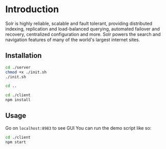 # Introduction

Solr is highly reliable, scalable and fault tolerant, providing distributed indexing, replication and load-balanced querying, automated failover and recovery, centralized configuration and more. Solr powers the search and navigation features of many of the world's largest internet sites.

## Installation

```bash
cd ./server
chmod +x ./init.sh
./init.sh
```

```bash
cd ..
```

```bash
cd ./client
npm install
```

## Usage

Go on ```localhost:8983``` to see GUI
You can run the demo script like so:
```bash
cd ./client
npm start
```
